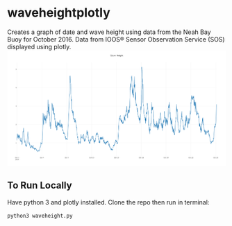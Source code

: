 # waveheightplotly
Creates a graph of date and wave height using data from the Neah Bay Buoy for October 2016.
Data from IOOS® Sensor Observation Service (SOS) displayed using plotly.
![Wave Height Graph](https://github.com/jodiew/waveheightplotly/blob/master/wave_height_oct.png)
## To Run Locally
Have python 3 and plotly installed.
Clone the repo then run in terminal:
```
python3 waveheight.py
```
